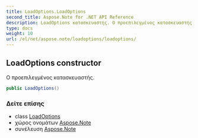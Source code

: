 ```yaml
---
title: LoadOptions.LoadOptions
second_title: Aspose.Note for .NET API Reference
description: LoadOptions κατασκευαστής. Ο προεπιλεγμένος κατασκευαστής.
type: docs
weight: 10
url: /el/net/aspose.note/loadoptions/loadoptions/
---
```

## LoadOptions constructor

Ο προεπιλεγμένος κατασκευαστής.

```csharp
public LoadOptions()
```

### Δείτε επίσης

* class [LoadOptions](../)
* χώρος ονομάτων [Aspose.Note](../../loadoptions/)
* συνέλευση [Aspose.Note](../../../)


